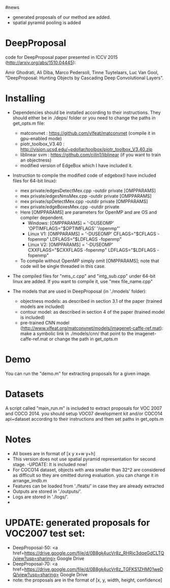 #news
- generated proposals of our method are added.
- spatial pyramid pooling is added

# DeepProposal
code for DeepProposal paper presented in ICCV 2015 (http://arxiv.org/abs/1510.04445):

Amir Ghodrati, Ali Diba, Marco Pedersoli, Tinne Tuytelaars, Luc Van Gool, "DeepProposal: Hunting Objects by Cascading Deep Convolutional Layers".

# Installing
- Dependencies should be installed according to their instructions. They should either be in ./deps/ folder or you need to change the paths in get_opts.m file:
  - matconvnet : https://github.com/vlfeat/matconvnet (compile it in gpu-enabled mode)
  - piotr_toolbox_V3.40 : http://vision.ucsd.edu/~pdollar/toolbox/piotr_toolbox_V3.40.zip
  - liblinear svm : https://github.com/cjlin1/liblinear (if you want to train an objectness)
  - modified version of EdgeBox which I have included it.

- Instruction to compile the modified code of edgebox(I have included files for 64-bit linux):
  - mex private/edgesDetectMex.cpp -outdir private [OMPPARAMS]
  - mex private/edgesNmsMex.cpp -outdir private [OMPPARAMS]
  - mex private/spDetectMex.cpp -outdir private [OMPPARAMS]
  - mex private/edgeBoxesMex.cpp -outdir private
  - Here [OMPPARAMS] are parameters for OpenMP and are OS and compiler dependent.
    - Windows: [OMPPARAMS] = '-DUSEOMP' 'OPTIMFLAGS="$OPTIMFLAGS' '/openmp"'
    - Linux V1: [OMPPARAMS] = '-DUSEOMP' CFLAGS="\$CFLAGS -fopenmp" LDFLAGS="\$LDFLAGS -fopenmp"
    - Linux V2: [OMPPARAMS] = '-DUSEOMP' CXXFLAGS="\$CXXFLAGS -fopenmp" LDFLAGS="\$LDFLAGS -fopenmp"
  - To compile without OpenMP simply omit [OMPPARAMS]; note that code will be single threaded in this case.

- The compiled files for "nms_c.cpp" and "intg_sub.cpp" under 64-bit linux are added. If you want to compile it, use "mex file_name.cpp"

- The models that are used in DeepProposal (in './models' folder):
  - objectness models: as described in section 3.1 of the paper (trained models are included)
  - contour model: as described in section 4 of the paper (trained model is included)
  - pre-trained CNN model (http://www.vlfeat.org/matconvnet/models/imagenet-caffe-ref.mat): make a symbolic link in ./models/cnn/ that point to the imagenet-caffe-ref.mat or change the path in get_opts.m

# Demo
You can run the "demo.m" for extracting proposals for a given image.

# Datasets
A script called "main_run.m" is included to extract proposals for VOC 2007 and COCO 2014. you should setup VOC07 development kit and/or COCO14 api+dataset according to their instructions and then set paths in get_opts.m

# Notes
- All boxes are in format of [x y x+w y+h]
- This version does not use spatial pyramid representation for second stage. -UPDATE: It is included now!
- For COCO14 dataset, objects with area smaller than 32^2 are considered as difficult so they are omitted during evaluation. you can change it in arrange_imdb.m
- Features can be loaded from './feats/' in case they are already extracted
- Outputs are stored in './outputs/'.
- Logs are stored in './logs/'.
- 
# UPDATE: generated proposals for VOC2007 test set:
- DeepProposal-50: <a href=https://drive.google.com/file/d/0B8gk4ucVr8z_RHRic3dqeGdCLTQ/view?usp=sharing> Google Drive</a>
- DeepProposal-70: <a href=https://drive.google.com/file/d/0B8gk4ucVr8z_TGFKS1ZHM01weDQ/view?usp=sharing> Google Drive</a>
- note: the proposals are in the format of [x, y, width, height, confidence]
